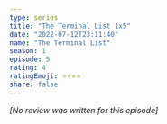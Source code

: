 ```yaml
---
type: series
title: "The Terminal List 1x5"
date: "2022-07-12T23:11:40"
name: "The Terminal List"
season: 1
episode: 5
rating: 4
ratingEmoji: ⭐️⭐️⭐️⭐️
share: false
---
```


*[No review was written for this episode]*
